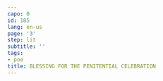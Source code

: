 ```yaml
---
capo: 0
id: 185
lang: en-us
page: '3'
step: lit
subtitle: ''
tags:
- poe
title: BLESSING FOR THE PENITENTIAL CELEBRATION
---
```

